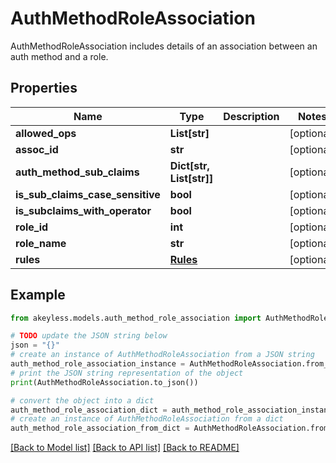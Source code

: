 # AuthMethodRoleAssociation

AuthMethodRoleAssociation includes details of an association between an auth method and a role.

## Properties

Name | Type | Description | Notes
------------ | ------------- | ------------- | -------------
**allowed_ops** | **List[str]** |  | [optional] 
**assoc_id** | **str** |  | [optional] 
**auth_method_sub_claims** | **Dict[str, List[str]]** |  | [optional] 
**is_sub_claims_case_sensitive** | **bool** |  | [optional] 
**is_subclaims_with_operator** | **bool** |  | [optional] 
**role_id** | **int** |  | [optional] 
**role_name** | **str** |  | [optional] 
**rules** | [**Rules**](Rules.md) |  | [optional] 

## Example

```python
from akeyless.models.auth_method_role_association import AuthMethodRoleAssociation

# TODO update the JSON string below
json = "{}"
# create an instance of AuthMethodRoleAssociation from a JSON string
auth_method_role_association_instance = AuthMethodRoleAssociation.from_json(json)
# print the JSON string representation of the object
print(AuthMethodRoleAssociation.to_json())

# convert the object into a dict
auth_method_role_association_dict = auth_method_role_association_instance.to_dict()
# create an instance of AuthMethodRoleAssociation from a dict
auth_method_role_association_from_dict = AuthMethodRoleAssociation.from_dict(auth_method_role_association_dict)
```
[[Back to Model list]](../README.md#documentation-for-models) [[Back to API list]](../README.md#documentation-for-api-endpoints) [[Back to README]](../README.md)


